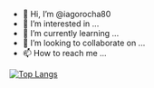 - 👋 Hi, I’m @iagorocha80
- 👀 I’m interested in ...
- 🌱 I’m currently learning ...
- 💞️ I’m looking to collaborate on ...
- 📫 How to reach me ...

[![Top Langs](https://github-readme-stats.vercel.app/api/top-langs/?username=iagorocha80&langs_count=8&layout=compact)](https://github.com/iagorocha80/github-readme-stats)

<!---
iagorocha80/iagorocha80 is a ✨ special ✨ repository because its `README.md` (this file) appears on your GitHub profile.
You can click the Preview link to take a look at your changes.
--->
